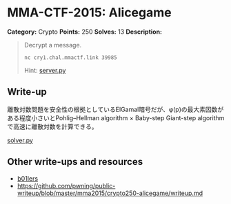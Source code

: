 # MMA-CTF-2015: Alicegame

**Category:** Crypto
**Points:** 250
**Solves:** 13
**Description:**

> Decrypt a message.
>
> `nc cry1.chal.mmactf.link 39985`
>
> Hint: [server.py](server.py-192ac80a12223d53a07c4b370966eb39e5cd6a00bcb36e54840756a6ac4e5a77)


## Write-up

離散対数問題を安全性の根拠としているElGamal暗号だが、φ(p)の最大素因数がある程度小さいとPohlig–Hellman algorithm × Baby-step Giant-step algorithmで高速に離散対数を計算できる。

[solver.py](solver.py)

## Other write-ups and resources

* [b01lers](https://b01lers.net/challenges/MMA%20CTF%202015/Alicegame/59/) 
* <https://github.com/pwning/public-writeup/blob/master/mma2015/crypto250-alicegame/writeup.md>
